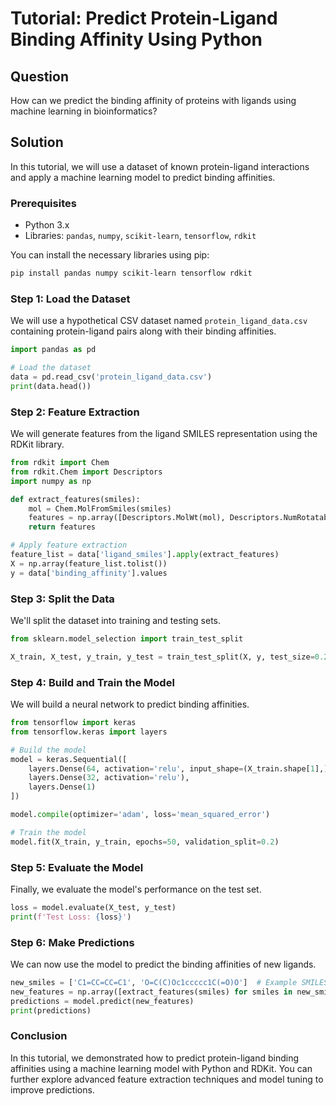 # Tutorial: Predict Protein-Ligand Binding Affinity Using Python

## Question
How can we predict the binding affinity of proteins with ligands using machine learning in bioinformatics?

## Solution

In this tutorial, we will use a dataset of known protein-ligand interactions and apply a machine learning model to predict binding affinities.

### Prerequisites

- Python 3.x
- Libraries: `pandas`, `numpy`, `scikit-learn`, `tensorflow`, `rdkit`

You can install the necessary libraries using pip:

```bash
pip install pandas numpy scikit-learn tensorflow rdkit
```

### Step 1: Load the Dataset

We will use a hypothetical CSV dataset named `protein_ligand_data.csv` containing protein-ligand pairs along with their binding affinities.

```python
import pandas as pd

# Load the dataset
data = pd.read_csv('protein_ligand_data.csv')
print(data.head())
```

### Step 2: Feature Extraction

We will generate features from the ligand SMILES representation using the RDKit library.

```python
from rdkit import Chem
from rdkit.Chem import Descriptors
import numpy as np

def extract_features(smiles):
    mol = Chem.MolFromSmiles(smiles)
    features = np.array([Descriptors.MolWt(mol), Descriptors.NumRotatableBonds(mol)])
    return features

# Apply feature extraction
feature_list = data['ligand_smiles'].apply(extract_features)
X = np.array(feature_list.tolist())
y = data['binding_affinity'].values
```

### Step 3: Split the Data

We'll split the dataset into training and testing sets.

```python
from sklearn.model_selection import train_test_split

X_train, X_test, y_train, y_test = train_test_split(X, y, test_size=0.2, random_state=42)
```

### Step 4: Build and Train the Model

We will build a neural network to predict binding affinities.

```python
from tensorflow import keras
from tensorflow.keras import layers

# Build the model
model = keras.Sequential([
    layers.Dense(64, activation='relu', input_shape=(X_train.shape[1],)),
    layers.Dense(32, activation='relu'),
    layers.Dense(1)
])

model.compile(optimizer='adam', loss='mean_squared_error')

# Train the model
model.fit(X_train, y_train, epochs=50, validation_split=0.2)
```

### Step 5: Evaluate the Model

Finally, we evaluate the model's performance on the test set.

```python
loss = model.evaluate(X_test, y_test)
print(f'Test Loss: {loss}')
```

### Step 6: Make Predictions

We can now use the model to predict the binding affinities of new ligands.

```python
new_smiles = ['C1=CC=CC=C1', 'O=C(C)Oc1ccccc1C(=O)O']  # Example SMILES
new_features = np.array([extract_features(smiles) for smiles in new_smiles])
predictions = model.predict(new_features)
print(predictions)
```

### Conclusion

In this tutorial, we demonstrated how to predict protein-ligand binding affinities using a machine learning model with Python and RDKit. You can further explore advanced feature extraction techniques and model tuning to improve predictions.